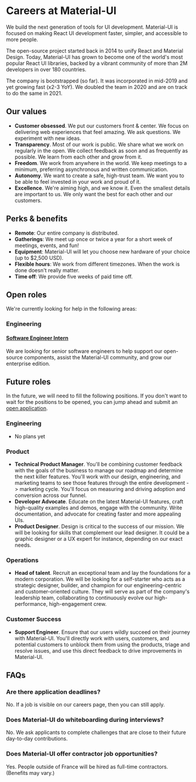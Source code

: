 # Careers at Material-UI

<p class="description">We build the next generation of tools for UI development. Material-UI is focused on making React UI development faster, simpler, and accessible to more people.</p>

The open-source project started back in 2014 to unify React and Material Design. Today, Material-UI has grown to become one of the world's most popular React UI libraries, backed by a vibrant community of more than 2M developers in over 180 countries.

The company is bootstrapped (so far). It was incorporated in mid-2019 and yet growing fast (x2-3 YoY). We doubled the team in 2020 and are on track to do the same in 2021.

## Our values

- **Customer obsessed**. We put our customers front & center. We focus on delivering web experiences that feel amazing. We ask questions. We experiment with new ideas.
- **Transparency**. Most of our work is public. We share what we work on regularly in the open. We collect feedback as soon and as frequently as possible. We learn from each other and grow from it.
- **Freedom**. We work from anywhere in the world. We keep meetings to a minimum, preferring asynchronous and written communication.
- **Autonomy**. We want to create a safe, high-trust team. We want you to be able to feel invested in your work and proud of it.
- **Excellence**. We're aiming high, and we know it. Even the smallest details are important to us. We only want the best for each other and our customers.

## Perks & benefits

- **Remote**: Our entire company is distributed.
- **Gatherings**: We meet up once or twice a year for a short week of meetings, events, and fun!
- **Equipment**: Material-UI will let you choose new hardware of your choice (up to $2,500 USD).
- **Flexible hours**: We work from different timezones. When the work is done doesn't really matter.
- **Time off**: We provide five weeks of paid time off.

## Open roles

We're currently looking for help in the following areas:

### Engineering

#### [Software Engineer Intern](/company/software-engineer-intern/)

We are looking for senior software engineers to help support our open-source components, assist the Material-UI community, and grow our enterprise edition.

## Future roles

In the future, we will need to fill the following positions. If you don't want to wait for the positions to be opened, you can jump ahead and submit an [open application](https://airtable.com/shr9JdBSiE6noobhc).

### Engineering

- No plans yet

### Product

- **Technical Product Manager**. You'll be combining customer feedback with the goals of the business to manage our roadmap and determine the next killer features. You'll work with our design, engineering, and marketing teams to see those features through the entire development -> marketing cycle. You'll focus on measuring and driving adoption and conversion across our funnel.
- **Developer Advocate**. Educate on the latest Material-UI features, craft high-quality examples and demos, engage with the community. Write documentation, and advocate for creating faster and more appealing UIs.
- **Product Designer**. Design is critical to the success of our mission. We will be looking for skills that complement our lead designer. It could be a graphic designer or a UX expert for instance, depending on our exact needs.

### Operations

- **Head of talent**. Recruit an exceptional team and lay the foundations for a modern corporation.
  We will be looking for a self-starter who acts as a strategic designer, builder, and champion for our engineering-centric and customer-oriented culture. They will serve as part of the company's leadership team, collaborating to continuously evolve our high-performance, high-engagement crew.

### Customer Success

- **Support Engineer**. Ensure that our users wildly succeed on their journey with Material-UI. You'll directly work with users, customers, and potential customers to unblock them from using the products, triage and resolve issues, and use this direct feedback to drive improvements in Material-UI.

## FAQs

### Are there application deadlines?

No. If a job is visible on our careers page, then you can still apply.

### Does Material-UI do whiteboarding during interviews?

No. We ask applicants to complete challenges that are close to their future day-to-day contributions.

### Does Material-UI offer contractor job opportunities?

Yes. People outside of France will be hired as full-time contractors. (Benefits may vary.)

